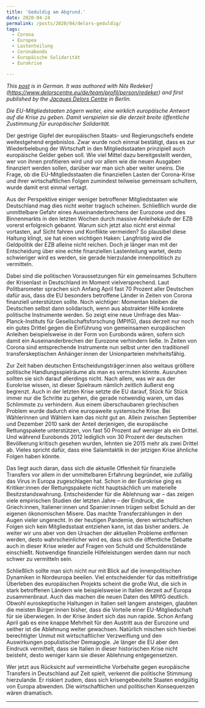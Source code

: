 ```yaml
---
title: 'Geduldig am Abgrund.'
date: 2020-04-24
permalink: /posts/2020/04/delors-geduldig/
tags:
  - Corona
  - Europea
  - Lastenteilung
  - Coronabonds 
  - Europäische Solidarität
  - Eurokrise

---
```


*This [post](https://www.delorscentre.eu/de/publikationen/detail/publication/geduldig-am-abgrund) is in German. It was authored with Nils Redeker](https://www.delorscentre.eu/de/team/profil/person/redeker) and first published by the [Jacques Delors Centre](https://www.delorscentre.eu/de/) in Berlin.* 

*Die EU-Mitgliedstaaten zögern weiter, eine wirklich europäische Antwort auf die Krise zu geben. Damit verspielen sie die derzeit breite öffentliche Zustimmung für europäischer Solidarität.*

Der gestrige Gipfel der europäischen Staats- und Regierungschefs endete weitestgehend ergebnislos. Zwar wurde noch einmal bestätigt, dass es zur Wiederbelebung der Wirtschaft in den Mitgliedsstaaten prinzipiell auch europäische Gelder geben soll. Wie viel Mittel dazu bereitgestellt werden, wer von ihnen profitieren wird und vor allem wie die neuen Ausgaben finanziert werden sollen, darüber war man sich aber weiter uneins. Die Frage, ob die EU-Mitgliedsstaaten die finanziellen Lasten
der Corona-Krise und ihrer wirtschaftlichen Folgen zumindest teilweise gemeinsam schultern, wurde damit erst einmal vertagt.

Aus der Perspektive einiger weniger betroffener Mitgliedstaaten wie Deutschland mag dies nicht weiter tragisch scheinen. Schließlich wurde die unmittelbare Gefahr eines Auseinanderbrechens der Eurozone und des Binnenmarkts in den letzten Wochen durch massive Anleihekäufe der EZB vorerst erfolgreich gebannt. Warum sich jetzt also nicht erst einmal vortasten, auf Sicht fahren und Konflikte vermeiden? So plausibel diese Haltung klingt, sie hat einen wichtigen Haken: Langfristig wird die Geldpolitik der EZB alleine nicht reichen. Doch je länger man mit der Entscheidung über eine echte finanziellen Lastenteilung wartet, desto schwieriger wird es werden, sie gerade hierzulande innenpolitisch zu vermitteln.

Dabei sind die politischen Voraussetzungen für ein gemeinsames Schultern der Krisenlast in Deutschland im Moment vielversprechend. Laut Politbarometer sprachen sich Anfang April fast 70 Prozent aller Deutschen dafür aus, dass die EU besonders betroffene Länder in Zeiten von Corona finanziell unterstützen sollte. Noch wichtiger: Momentan bleiben die Deutschen selbst dann solidarisch, wenn aus abstrakter Hilfe konkrete politische Instrumente werden. So zeigt eine neue Umfrage des Max-Planck-Instituts für Gesellschaftsforschung (MPIfG), dass derzeit nur noch ein gutes Drittel gegen die Einführung von gemeinsamen europäischen Anleihen beispielsweise in der Form von Eurobonds wären, sofern sich damit ein Auseinanderbrechen der Eurozone verhindern ließe. In Zeiten von Corona sind entsprechende Instrumente nun selbst unter den traditionell transferskeptischen Anhänger:innen der Unionparteien mehrheitsfähig.

Zur Zeit haben deutschen Entscheidungsträger:innen also weitaus größere politische Handlungsspielräume als man es vermuten könnte. Ausruhen sollten sie sich darauf allerdings nicht. Nach allem, was wir aus der Eurokrise wissen, ist dieser Spielraum nämlich zeitlich äußerst eng begrenzt. Auch in der letzten Krise setzte die EU darauf, Stück für Stück immer nur die Schritte zu gehen, die gerade notwendig waren, um das Schlimmste zu verhindern. Aus einem überschaubaren griechischen Problem wurde dadurch eine europaweite systemische Krise. Bei Wählerinnen und Wählern kam das nicht gut an. Allein zwischen September und Dezember 2010 sank der Anteil derjenigen, die europäische Rettungspakete unterstützen, von fast 50 Prozent auf weniger als ein Drittel. Und während Eurobonds 2012 lediglich von 30 Prozent der deutschen Bevölkerung kritisch gesehen wurden, lehnten sie 2015 mehr als zwei Drittel ab. Vieles spricht dafür, dass eine Salamitaktik in der jetzigen Krise ähnliche Folgen haben könnte.

Das liegt auch daran, dass sich die aktuelle Offenheit für finanzielle Transfers vor allem in der unmittelbaren Erfahrung begründet, wie zufällig das Virus in Europa zugeschlagen hat. Schon in der Eurokrise ging es Kritiker:innen der Rettungspakete nicht hauptsächlich um materielle Besitzstandswahrung. Entscheidender für die Ablehnung war – das zeigen viele empirischen Studien der letzten Jahre – der Eindruck, die Griech:innen, Italiener:innen und Spanier:innen trügen selbst Schuld an der eigenen ökonomischen Misere. Das machte Transferzahlungen in den Augen vieler ungerecht. In der heutigen Pandemie, deren wirtschaftlichen Folgen sich kein Mitgliedsstaat entziehen kann, ist das bisher anders. Je weiter wir uns aber von den Ursachen der aktuellen Probleme entfernen werden, desto wahrscheinlicher wird es, dass sich die öffentliche Debatte auch in dieser Krise wieder auf Fragen von Schuld und Schuldenstände einschießt. Notwendige finanzielle Hilfeleistungen werden dann nur noch schwer zu vermitteln sein.

Schließlich sollte man sich nicht nur mit Blick auf die innenpolitischen Dynamiken in Nordeuropa beeilen. Viel entscheidender für das mittelfristige Überleben des europäischen Projekts scheint die große Wut, die sich in stark betroffenen Ländern wie beispielsweise in Italien derzeit auf Europa zusammenbraut. Auch das machen die neuen Daten des MPIfG deutlich. Obwohl euroskeptische Haltungen in Italien seit langem ansteigen, glaubten die meisten Bürger:innen bisher, dass die Vorteile einer EU-Mitgliedschaft für sie überwiegen. In der Krise ändert sich das nun rapide. Schon Anfang April gab es eine knappe Mehrheit für den Austritt aus der Eurozone und seither ist die Ablehnung weiter gewachsen. Natürlich mischen sich hierbei berechtigter Unmut mit wirtschaftlicher Verzweiflung und den Auswirkungen populistischer Demagogie. Je länger die EU aber den Eindruck vermittelt, dass sie Italien in dieser historischen Krise nicht beisteht, desto weniger kann sie dieser Ablehnung entgegensetzen.

Wer jetzt aus Rücksicht auf vermeintliche Vorbehalte gegen europäische Transfers in Deutschland auf Zeit spielt, verkennt die politische Stimmung hierzulande. Er riskiert zudem, dass sich krisengebeutelte Staaten endgültig von Europa abwenden. Die wirtschaftlichen und politischen Konsequenzen wären dramatisch.  

------